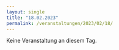 ```yaml
---
layout: single
title: "18.02.2023"
permalink: /veranstaltungen/2023/02/18/
---
```


Keine Veranstaltung an diesem Tag.
